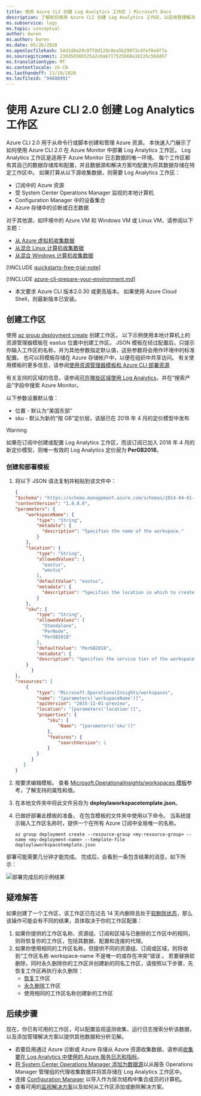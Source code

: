 ```yaml
---
title: 使用 Azure CLI 创建 Log Analytics 工作区 | Microsoft Docs
description: 了解如何使用 Azure CLI 创建 Log Analytics 工作区，以启用管理解决方案以及从云和本地环境进行的数据收集。
ms.subservice: logs
ms.topic: conceptual
author: bwren
ms.author: bwren
ms.date: 05/26/2020
ms.openlocfilehash: 54d1d8a29c87f8d129c0ea5b29973c4fef0e6f7a
ms.sourcegitcommit: 230d5656b525a2c6a6717525b68a10135c568d67
ms.translationtype: MT
ms.contentlocale: zh-CN
ms.lasthandoff: 11/19/2020
ms.locfileid: "94888991"
---
```

# <a name="create-a-log-analytics-workspace-with-azure-cli-20"></a>使用 Azure CLI 2.0 创建 Log Analytics 工作区

Azure CLI 2.0 用于从命令行或脚本创建和管理 Azure 资源。 本快速入门展示了如何使用 Azure CLI 2.0 在 Azure Monitor 中部署 Log Analytics 工作区。 Log Analytics 工作区是适用于 Azure Monitor 日志数据的唯一环境。 每个工作区都有其自己的数据存储库和配置，并且数据源和解决方案均配置为将其数据存储在特定工作区中。 如果打算从以下源收集数据，则需要 Log Analytics 工作区：

* 订阅中的 Azure 资源  
* 受 System Center Operations Manager 监视的本地计算机  
* Configuration Manager 中的设备集合  
* Azure 存储中的诊断或日志数据  

对于其他源，如环境中的 Azure VM 和 Windows VM 或 Linux VM，请参阅以下主题：

* [从 Azure 虚拟机收集数据](./quick-collect-azurevm.md)
* [从混合 Linux 计算机收集数据](./quick-collect-linux-computer.md)
* [从混合 Windows 计算机收集数据](quick-collect-windows-computer.md)

[!INCLUDE [quickstarts-free-trial-note](../../../includes/quickstarts-free-trial-note.md)]

[!INCLUDE [azure-cli-prepare-your-environment.md](../../../includes/azure-cli-prepare-your-environment.md)]

- 本文要求 Azure CLI 版本2.0.30 或更高版本。 如果使用 Azure Cloud Shell，则最新版本已安装。

## <a name="create-a-workspace"></a>创建工作区
使用 [az group deployment create](/cli/azure/group/deployment?view=azure-cli-latest#az-group-deployment-create) 创建工作区。 以下示例使用本地计算机上的资源管理器模板在 eastus 位置中创建工作区。 JSON 模板在经过配置后，只提示你输入工作区的名称，并为其他参数指定默认值，这些参数将会用作环境中的标准配置。 也可以将模板存储在 Azure 存储帐户中，以便在组织中共享访问。 有关使用模板的更多信息，请参阅[使用资源管理器模板和 Azure CLI 部署资源](../../azure-resource-manager/templates/deploy-cli.md)

有关支持的区域的信息，请参阅[可在哪些区域使用 Log Analytics](https://azure.microsoft.com/regions/services/)，并在“搜索产品”字段中搜索 Azure Monitor。

以下参数设置默认值：

* 位置 - 默认为“美国东部”
* sku - 默认为新的“按 GB”定价层，该层已在 2018 年 4 月的定价模型中发布

>[!WARNING]
>如果在订阅中创建或配置 Log Analytics 工作区，而该订阅已加入 2018 年 4 月的新定价模型，则唯一有效的 Log Analytics 定价层为 **PerGB2018**。
>

### <a name="create-and-deploy-template"></a>创建和部署模板

1. 将以下 JSON 语法复制并粘贴到该文件中：

    ```json
    {
    "$schema": "https://schema.management.azure.com/schemas/2014-04-01-preview/deploymentTemplate.json#",
    "contentVersion": "1.0.0.0",
    "parameters": {
        "workspaceName": {
            "type": "String",
            "metadata": {
              "description": "Specifies the name of the workspace."
            }
        },
        "location": {
            "type": "String",
            "allowedValues": [
              "eastus",
              "westus"
            ],
            "defaultValue": "eastus",
            "metadata": {
              "description": "Specifies the location in which to create the workspace."
            }
        },
        "sku": {
            "type": "String",
            "allowedValues": [
              "Standalone",
              "PerNode",
              "PerGB2018"
            ],
            "defaultValue": "PerGB2018",
            "metadata": {
            "description": "Specifies the service tier of the workspace: Standalone, PerNode, Per-GB"
        }
          }
    },
    "resources": [
        {
            "type": "Microsoft.OperationalInsights/workspaces",
            "name": "[parameters('workspaceName')]",
            "apiVersion": "2015-11-01-preview",
            "location": "[parameters('location')]",
            "properties": {
                "sku": {
                    "Name": "[parameters('sku')]"
                },
                "features": {
                    "searchVersion": 1
                }
            }
          }
       ]
    }
    ```

2. 按要求编辑模板。 查看 [Microsoft.OperationalInsights/workspaces 模板](/azure/templates/microsoft.operationalinsights/2015-11-01-preview/workspaces)参考，了解支持的属性和值。
3. 在本地文件夹中将此文件另存为 **deploylaworkspacetemplate.json**。   
4. 已做好部署此模板的准备。 在包含模板的文件夹中使用以下命令。 当系统提示输入工作区名称时，提供一个在所有 Azure 订阅中全局唯一的名称。

    ```azurecli
    az group deployment create --resource-group <my-resource-group> --name <my-deployment-name> --template-file deploylaworkspacetemplate.json
    ```

部署可能需要几分钟才能完成。 完成后，会看到一条包含结果的消息，如下所示：

![部署完成后的示例结果](media/quick-create-workspace-cli/template-output-01.png)

## <a name="troubleshooting"></a>疑难解答
如果创建了一个工作区，该工作区已在过去 14 天内删除且处于[软删除状态](../platform/delete-workspace.md#soft-delete-behavior)，那么该操作可能会有不同的结果，具体取决于你的工作区配置：
1. 如果你提供的工作区名称、资源组、订阅和区域与已删除的工作区中的相同，则将恢复你的工作区，包括其数据、配置和连接的代理。
2. 如果你使用相同的工作区名称，但提供不同的资源组、订阅或区域，则将收到“工作区名称 workspace-name 不是唯一的或存在冲突”错误 。 若要替换软删除，同时永久删除你的工作区并创建新的同名工作区，请按照以下步骤，先恢复工作区再执行永久删除：
   * [恢复](../platform/delete-workspace.md#recover-workspace)工作区
   * [永久删除](../platform/delete-workspace.md#permanent-workspace-delete)工作区
   * 使用相同的工作区名称创建新的工作区

## <a name="next-steps"></a>后续步骤
现在，你已有可用的工作区，可以配置监视遥测收集、运行日志搜索分析该数据，以及添加管理解决方案以提供其他数据和分析见解。  

* 若要启用通过 Azure 诊断或 Azure 存储从 Azure 资源收集数据，请参阅[收集要在 Log Analytics 中使用的 Azure 服务日志和指标](../platform/resource-logs.md#send-to-log-analytics-workspace)。  
* [将 System Center Operations Manager 添加为数据源](../platform/om-agents.md)以从报告 Operations Manager 管理组的代理收集数据并将其存储在 Log Analytics 工作区中。  
* 连接 [Configuration Manager](../platform/collect-sccm.md) 以导入作为层次结构中集合成员的计算机。  
* 查看可用的[监视解决方案](../insights/solutions.md)以及如何从工作区添加或删除解决方案。

